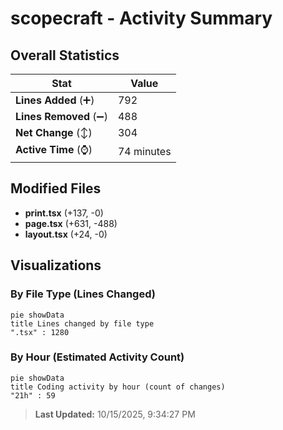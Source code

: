 # scopecraft - Activity Summary 

## Overall Statistics

| Stat                   | Value                                                             |
| ---------------------- | ----------------------------------------------------------------- |
| **Lines Added** (➕)   | 792                                          |
| **Lines Removed** (➖) | 488                                        |
| **Net Change** (↕)    | 304                |
| **Active Time** (⌚)   | 74 minutes |


## Modified Files
- **print.tsx** (+137, -0)
- **page.tsx** (+631, -488)
- **layout.tsx** (+24, -0)

## Visualizations

### By File Type (Lines Changed)

```mermaid
pie showData
title Lines changed by file type
".tsx" : 1280
```

### By Hour (Estimated Activity Count)

```mermaid
pie showData
title Coding activity by hour (count of changes)
"21h" : 59
```


> **Last Updated:** 10/15/2025, 9:34:27 PM